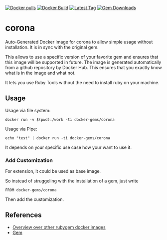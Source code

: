 [![Docker pulls](https://img.shields.io/docker/pulls/rubygem/corona.svg)](https://hub.docker.com/r/rubygem/corona/)
[![Docker Build](https://img.shields.io/docker/automated/rubygem/corona.svg)](https://hub.docker.com/r/rubygem/corona/)
[![Latest Tag](https://img.shields.io/github/tag/docker-rubygem/corona.svg)](https://hub.docker.com/r/rubygem/corona/)
[![Gem Downloads](https://img.shields.io/gem/dt/corona.svg)](https://rubygems.org/gems/corona/)
# corona

Auto-Generated Docker image for corona to allow simple usage without installation.
It is in sync with the original gem.

This allows to use a specific version of your favorite gem and ensures that this image will be supported in future.
The image is generated automatically from a github repository by Docker Hub.
This ensures that you exactly know what is in the image and what not.

It lets you use Ruby Tools without the need to install ruby on your machine.

## Usage

Usage via file system:

`docker run -v $(pwd):/work -ti docker-gems/corona`

Usage via Pipe:

`echo "test" | docker run -ti docker-gems/corona`

It depends on your specific use case how your want to use it.

### Add Customization

For extension, it could be used as base image.

So instead of struggeling with the installation of a gem, just write

`FROM docker-gems/corona`

Then add the customization.

## References

 - [Overview over other rubygem docker images](https://github.com/thinkbot/docker-rubygem)
 - [Gem](https://rubygems.org/gems/corona/)
